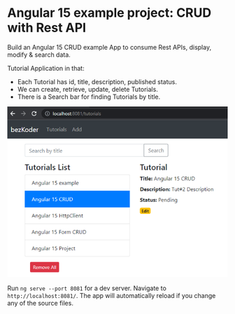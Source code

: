 # Angular 15 example project: CRUD with Rest API

Build an Angular 15 CRUD example App to consume Rest APIs, display, modify & search data.

Tutorial Application in that:
- Each Tutorial has id, title, description, published status.
- We can create, retrieve, update, delete Tutorials.
- There is a Search bar for finding Tutorials by title.

![angular-15-crud-example](angular-15-crud-example.png)

Run `ng serve --port 8081` for a dev server. Navigate to `http://localhost:8081/`. The app will automatically reload if you change any of the source files.
